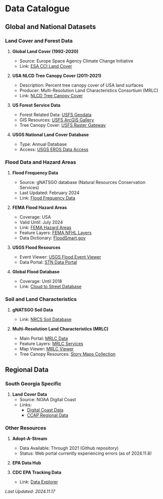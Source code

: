 # Data Catalogue

## Global and National Datasets

### Land Cover and Forest Data

1. **Global Land Cover (1992-2020)**
   - Source: Europe Space Agency Climate Change Initiative
   - Link: [ESA CCI Land Cover](https://sci4ga.maps.arcgis.com/home/item.html?id=1453082255024699af55c960bc3dc1fe)

2. **USA NLCD Tree Canopy Cover (2011-2021)**
   - Description: Percent tree canopy cover of USA land surfaces
   - Producer: Multi-Resolution Land Characteristics Consortium (MRLC)
   - Link: [NLCD Tree Canopy Cover](https://sci4ga.maps.arcgis.com/home/item.html?id=f2d114f071904e1fa11b4bb215dc08f3)

3. **US Forest Service Data**
   - Forest Related Data: [USFS Geodata](https://data.fs.usda.gov/geodata/edw/datasets.php?dsetCategory=environment)
   - GIS Resources: [USFS ArcGIS Gallery](https://usfs.maps.arcgis.com/home/gallery.html?sortField=modified&sortOrder=desc&focus=layers)
   - Tree Canopy Cover: [USFS Raster Gateway](https://data.fs.usda.gov/geodata/rastergateway/treecanopycover/index.php#currentdata)

4. **USGS National Land Cover Database**
   - Type: Annual Database
   - Access: [USGS EROS Data Access](https://www.usgs.gov/centers/eros/science/data-access)

### Flood Data and Hazard Areas

1. **Flood Frequency Data**
   - Source: gNATSGO database (Natural Resources Conservation Services)
   - Last Updated: February 2024
   - Link: [Flood Frequency Data](https://sci4ga.maps.arcgis.com/home/item.html?id=e606abaf878340748710d4268ea06653)

2. **FEMA Flood Hazard Areas**
   - Coverage: USA
   - Valid Until: July 2024
   - Link: [FEMA Hazard Areas](https://sci4ga.maps.arcgis.com/home/item.html?id=2b245b7f816044d7a779a61a5844be23)
   - Feature Layers: [FEMA NFHL Layers](https://hazards.fema.gov/arcgis/rest/services/public/NFHLWMS/MapServer/layers)
   - Data Dictionary: [FloodSmart.gov](https://www.floodsmart.gov/flood-zones-and-maps)

3. **USGS Flood Resources**
   - Event Viewer: [USGS Flood Event Viewer](https://www.usgs.gov/mission-areas/water-resources/science/usgs-flood-event-viewer-providing-hurricane-and-flood)
   - Data Portal: [STN Data Portal](https://stn.wim.usgs.gov/STNDataPortal/#)

4. **Global Flood Database**
   - Coverage: Until 2018
   - Link: [Cloud to Street Database](https://global-flood-database.cloudtostreet.ai/)

### Soil and Land Characteristics

1. **gNATSGO Soil Data**
   - Link: [NRCS Soil Database](https://www.nrcs.usda.gov/resources/data-and-reports/gridded-national-soil-survey-geographic-database-gnatsgo)

2. **Multi-Resolution Land Characteristics (MRLC)**
   - Main Portal: [MRLC Data](https://www.mrlc.gov/data?f%5B0%5D=project_tax_term_term_parents_tax_term_name%3AAnnual%20NLCD)
   - Feature Layers: [MRLC Services](https://www.mrlc.gov/data-services-page)
   - Map Viewer: [MRLC Viewer](https://www.mrlc.gov/viewer/)
   - Tree Canopy Resources: [Story Maps Collection](https://storymaps.arcgis.com/collections/5f9c11bf49374447bdfaf339fb8f63f3?item=3)

## Regional Data

### South Georgia Specific

1. **Land Cover Data**
   - Source: NOAA Digital Coast
   - Links: 
     - [Digital Coast Data](https://coast.noaa.gov/digitalcoast/data/)
     - [CCAP Regional Data](https://coast.noaa.gov/digitalcoast/data/ccapregional.html)

### Other Resources

1. **Adopt-A-Stream**
   - Data Available: Through 2021 (Github repository)
   - Status: Web portal currently experiencing errors (as of 2024.11.8)

2. **EPA Data Hub**

3. **CDC EPA Tracking Data**
   - Link: [Data Explorer](https://ephtracking.cdc.gov/DataExplorer/)

_Last Updated: 2024.11.17_
